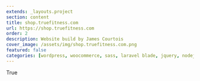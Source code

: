 ```yaml
---
extends: _layouts.project
section: content
title: shop.truefitness.com
url: https://shop.truefitness.com
order: 2
description: Website build by James Courtois
cover_image: /assets/img/shop.truefitness.com.png
featured: false
categories: [wordpress, woocommerce, sass, laravel blade, jquery, nodejs, composer]
---
```


True